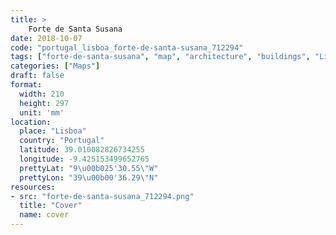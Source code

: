 ```yaml
---
title: > 
    Forte de Santa Susana
date: 2018-10-07
code: "portugal_lisboa_forte-de-santa-susana_712294"
tags: ["forte-de-santa-susana", "map", "architecture", "buildings", "Lisboa", "Portugal"]
categories: ["Maps"]
draft: false
format:
  width: 210
  height: 297
  unit: 'mm'
location:
  place: "Lisboa"
  country: "Portugal"
  latitude: 39.010082826734255
  longitude: -9.425153499652765
  prettyLat: "9\u00b025'30.55\"W"
  prettyLon: "39\u00b00'36.29\"N"
resources:
- src: "forte-de-santa-susana_712294.png"
  title: "Cover"
  name: cover
---
```

